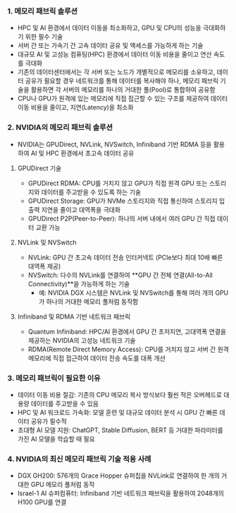 ### 1. 메모리 패브릭 솔루션 ###
  * HPC 및 AI 환경에서 데이터 이동을 최소화하고, GPU 및 CPU의 성능을 극대화하기 위한 필수 기술
  * 서버 간 또는 가속기 간 고속 데이터 공유 및 액세스를 가능하게 하는 기술
  * 대규모 AI 및 고성능 컴퓨팅(HPC) 환경에서 데이터 이동 비용을 줄이고 연산 속도를 극대화
  * 기존의 데이터센터에서는 각 서버 또는 노드가 개별적으로 메모리를 소유하고, 데이터 공유가 필요할 경우 네트워크를 통해 데이터를 복사해야 하나, 메모리 패브릭 기술을 활용하면 각 서버의 메모리를 하나의 거대한 풀(Pool)로 통합하여 공유함
  * CPU나 GPU가 원격에 있는 메모리에 직접 접근할 수 있는 구조를 제공하여 데이터 이동 비용을 줄이고, 지연(Latency)을 최소화

### 2. NVIDIA의 메모리 패브릭 솔루션 ###
  * NVIDIA는 GPUDirect, NVLink, NVSwitch, Infiniband 기반 RDMA 등을 활용하여 AI 및 HPC 환경에서 초고속 데이터 공유

  1) GPUDirect 기술
     * GPUDirect RDMA: CPU를 거치지 않고 GPU가 직접 원격 GPU 또는 스토리지와 데이터를 주고받을 수 있도록 하는 기술
     * GPUDirect Storage: GPU가 NVMe 스토리지와 직접 통신하여 스토리지 입출력 지연을 줄이고 대역폭을 극대화
     * GPUDirect P2P(Peer-to-Peer): 하나의 서버 내에서 여러 GPU 간 직접 데이터 교환 가능

  2) NVLink 및 NVSwitch
     * NVLink: GPU 간 초고속 데이터 전송 인터커넥트 (PCIe보다 최대 10배 빠른 대역폭 제공)
     * NVSwitch: 다수의 NVLink를 연결하여 **GPU 간 전체 연결(All-to-All Connectivity)**을 가능하게 하는 기술
       * 예: NVIDIA DGX 시스템은 NVLink 및 NVSwitch를 통해 여러 개의 GPU가 하나의 거대한 메모리 풀처럼 동작함

  3) Infiniband 및 RDMA 기반 네트워크 패브릭
     * Quantum Infiniband: HPC/AI  환경에서 GPU 간 초저지연, 고대역폭 연결을 제공하는 NVIDIA의 고성능 네트워크 기술
     * RDMA(Remote Direct Memory Access): CPU를 거치지 않고 서버 간 원격 메모리에 직접 접근하여 데이터 전송 속도를 대폭 개선

### 3. 메모리 패브릭이 필요한 이유 ###
  * 데이터 이동 비용 절감: 기존의 CPU 메모리 복사 방식보다 훨씬 적은 오버헤드로 대용량 데이터를 주고받을 수 있음
  * HPC 및 AI 워크로드 가속화: 모델 훈련 및 대규모 데이터 분석 시 GPU 간 빠른 데이터 공유가 필수적
  * 초대형 AI 모델 지원: ChatGPT, Stable Diffusion, BERT 등 거대한 파라미터를 가진 AI 모델을 학습할 때 필요

### 4. NVIDIA의 최신 메모리 패브릭 기술 적용 사례 ###
  * DGX GH200: 576개의 Grace Hopper 슈퍼칩을 NVLink로 연결하여 한 개의 거대한 GPU 메모리 풀처럼 동작
  * Israel-1 AI 슈퍼컴퓨터: Infiniband 기반 네트워크 패브릭을 활용하여 2048개의 H100 GPU를 연결

